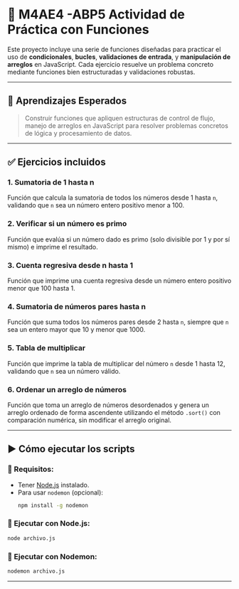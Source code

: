# 📘 M4AE4 -ABP5 Actividad de Práctica con Funciones

Este proyecto incluye una serie de funciones diseñadas para practicar el uso de **condicionales**, **bucles**, **validaciones de entrada**, y **manipulación de arreglos** en JavaScript. Cada ejercicio resuelve un problema concreto mediante funciones bien estructuradas y validaciones robustas.

---
## 🎯 Aprendizajes Esperados

> Construir funciones que apliquen estructuras de control de flujo, manejo de arreglos en JavaScript para resolver problemas concretos de lógica y procesamiento de datos.

---

## ✅ Ejercicios incluidos

### 1. Sumatoria de 1 hasta n
Función que calcula la sumatoria de todos los números desde 1 hasta `n`, validando que `n` sea un número entero positivo menor a 100.

### 2. Verificar si un número es primo
Función que evalúa si un número dado es primo (solo divisible por 1 y por sí mismo) e imprime el resultado.

### 3. Cuenta regresiva desde n hasta 1
Función que imprime una cuenta regresiva desde un número entero positivo menor que 100 hasta 1.

### 4. Sumatoria de números pares hasta n
Función que suma todos los números pares desde 2 hasta `n`, siempre que `n` sea un entero mayor que 10 y menor que 1000.

### 5. Tabla de multiplicar
Función que imprime la tabla de multiplicar del número `n` desde 1 hasta 12, validando que `n` sea un número válido.

### 6. Ordenar un arreglo de números
Función que toma un arreglo de números desordenados y genera un arreglo ordenado de forma ascendente utilizando el método `.sort()` con comparación numérica, sin modificar el arreglo original.

---

## ▶️ Cómo ejecutar los scripts

### 🧰 Requisitos:
- Tener [Node.js](https://nodejs.org) instalado.
- Para usar `nodemon` (opcional):  
  ```bash
  npm install -g nodemon
  ```

### 🚀 Ejecutar con Node.js:
```bash
node archivo.js
```

### 🔁 Ejecutar con Nodemon:
```bash
nodemon archivo.js
```

---

